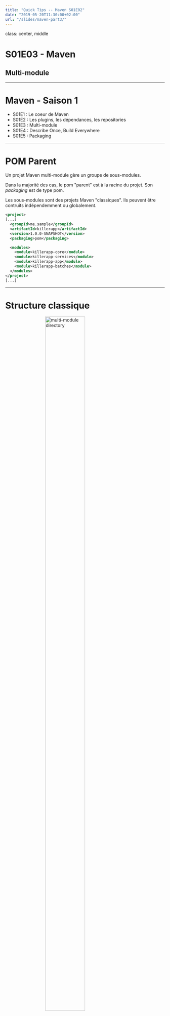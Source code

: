 ```yaml
---
title: "Quick Tips -- Maven S01E02"
date: "2019-05-20T11:30:00+02:00"
url: "/slides/maven-part3/"
---
```


class: center, middle

# S01E03 - Maven

## Multi-module

---

# Maven - Saison 1

- S01E1 : Le coeur de Maven
- S01E2 : Les plugins, les dépendances, les repositories
- S01E3 : Multi-module
- S01E4 : Describe Once, Build Everywhere
- S01E5 : Packaging

---

# POM Parent

Un projet Maven multi-module gère un groupe de sous-modules.

Dans la majorité des cas, le pom "parent" est à la racine du projet. Son _packaging_ est de type pom.

Les sous-modules sont des projets Maven "classiques". Ils peuvent être contruits indépendemment ou globalement.

```xml
<project>
[...]
  <groupId>me.sample</groupId>
  <artifactId>killerapp</artifactId>
  <version>1.0.0-SNAPSHOT</version>
  <packaging>pom</packaging>

  <modules>
    <module>killerapp-core</module>
    <module>killerapp-services</module>
    <module>killerapp-app</module>
    <module>killerapp-batches</module>
  </modules>
</project>
[...]
```

---

# Structure classique

<img src="./multi-module-dir.png" alt="multi-module directory" style="height: 75%; display: block; margin: auto; width: 50%"/>

--

D'autres organisations sont possibles. Par exemple [flat](http://www.codetab.org/tutorial/apache-maven/multi-module/hierarchical-project/).

---

# Gestion des dépendances

### Dependency Management

Dans le pom parent :

```xml
[...]
  <dependencyManagement>
    <dependencies>
      <dependency>
          <groupId>org.apache.commons</groupId>
          <artifactId>commons-lang3</artifactId>
          <version>${commons-lang3.version}</version>
      </dependency>

      <dependency>
          <groupId>me.sample</groupId>
          <artifactId>killerapp-services-api</artifactId>
          <version>${project.version}</version>
      </dependency>
  <dependencyManagement>
[...]
```

--
.focus-high[Pas de scope dans `<dependencyManagement>`]

---

# Gestion des dépendances

Ou dans un module dédié (`killerapp-dep/pom.xml`), puis dans le pom parent ou dans le sous-module :

```xml
[...]
  <dependencyManagement>
    <dependencies>
      <dependency>
          <groupId>me.sample</groupId>
          <artifactId>killerapp-dep</artifactId>
          <version>${project.version}</version>
          <scope>import</scope>
          <type>pom</type>
      </dependency>
  <dependencyManagement>
[...]
```

--
.focus[
Pour en savoir plus sur la notion de BOM avec Maven, un article de [Xebia](https://blog.xebia.fr/2014/02/28/la-notion-de-bom-avec-maven/).
]

---

# Gestion des dépendances

Dans les sous-modules, la version n'est plus précisée, mais le scope oui :

```xml
<dependency>

    <dependency>
        <groupId>org.apache.commons</groupId>
        <artifactId>commons-lang3</artifactId>
    </dependency>

    <dependency>
      <groupId>junit</groupId>
      <artifactId>junit</artifactId>
      <scope>test</scope>
    </dependency>

</dependency>
```

---

# Gestion des plugins

La section `<pluginManagement>`

```xml
  <build>
    <pluginManagement>
      <plugins>

        <plugin>
          <groupId>org.apache.maven.plugins</groupId>
          <artifactId>maven-compiler-plugin</artifactId>
          <version>3.8.1</version>
        </plugin>

        <plugin>
          <groupId>org.apache.maven.plugins</groupId>
          <artifactId>maven-source-plugin</artifactId>
          <version>3.1.0</version>
          <executions>
            <execution>
              <id>attach-sources</id>
              <goals>
                <goal>jar</goal>
              </goals>
            </execution>
          </executions>
        </plugin>
      </plugins>

    </pluginManagement>
  </build>
```

---

# Héritage des propriétés

```xml
  <properties>

    <nexus.url>http://nexus.altair.recouv/nexus/content</nexus.url>

    <svn.tag.url>http://svn.altair.recouv/svn/gci/tags/releases</svn.tag.url>

  </properties>
```

--
Attention aux propriétés fournissant des chemins relatifs :

```xml
    <property.filter>${project.basedir}/../killerapp-configuration/
    src/main/filters/${env}-filter.properties</property.filter>
```

--
.focus[
Pour voir le pom effectif : `mvn help:effective-pom`
]

---

# Build

Build global

```shell
cd killerapp
mvn clean install
```

Si le build d'un des modules a échoué

```shell
mvn clean install -rf :killerapp-services
```

Ou build séparé

```shell
cd killerapp/killerapp-services
mvn clean install
```

---

# To be continued

La semaine prochaine, comment faire un build qui marche sur mon poste, sur le poste Jean, de Jenkins...
